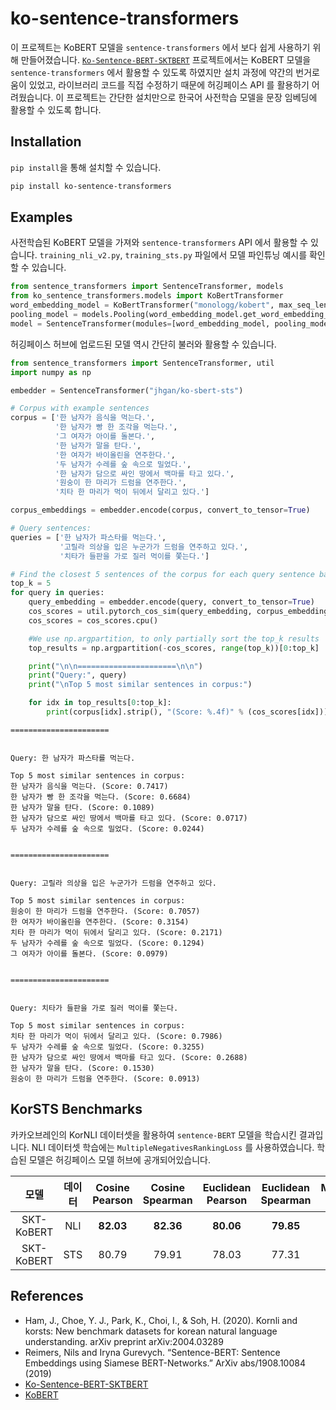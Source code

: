 # ko-sentence-transformers

이 프로젝트는 KoBERT 모델을 `sentence-transformers` 에서 보다 쉽게 사용하기 위해 만들어졌습니다.
[`Ko-Sentence-BERT-SKTBERT`](https://github.com/BM-K/KoSentenceBERT-SKT) 프로젝트에서는 KoBERT 모델을 `sentence-transformers` 에서 활용할 수 있도록 하였지만 
설치 과정에 약간의 번거로움이 있었고, 라이브러리 코드를 직접 수정하기 때문에 허깅페이스 API 를 활용하기 어려웠습니다.
이 프로젝트는 간단한 설치만으로 한국어 사전학습 모델을 문장 임베딩에 활용할 수 있도록 합니다. 

## Installation

`pip install`을 통해 설치할 수 있습니다.

```bash
pip install ko-sentence-transformers
```

## Examples

사전학습된 KoBERT 모델을 가져와 `sentence-transformers`  API 에서 활용할 수 있습니다.
`training_nli_v2.py`, `training_sts.py` 파일에서 모델 파인튜닝 예시를 확인할 수 있습니다.

```python
from sentence_transformers import SentenceTransformer, models
from ko_sentence_transformers.models import KoBertTransformer
word_embedding_model = KoBertTransformer("monologg/kobert", max_seq_length=75)
pooling_model = models.Pooling(word_embedding_model.get_word_embedding_dimension(), pooling_mode='mean')
model = SentenceTransformer(modules=[word_embedding_model, pooling_model])
```

허깅페이스 허브에 업로드된 모델 역시 간단히 불러와 활용할 수 있습니다. 

```python
from sentence_transformers import SentenceTransformer, util
import numpy as np

embedder = SentenceTransformer("jhgan/ko-sbert-sts")

# Corpus with example sentences
corpus = ['한 남자가 음식을 먹는다.',
          '한 남자가 빵 한 조각을 먹는다.',
          '그 여자가 아이를 돌본다.',
          '한 남자가 말을 탄다.',
          '한 여자가 바이올린을 연주한다.',
          '두 남자가 수레를 숲 속으로 밀었다.',
          '한 남자가 담으로 싸인 땅에서 백마를 타고 있다.',
          '원숭이 한 마리가 드럼을 연주한다.',
          '치타 한 마리가 먹이 뒤에서 달리고 있다.']

corpus_embeddings = embedder.encode(corpus, convert_to_tensor=True)

# Query sentences:
queries = ['한 남자가 파스타를 먹는다.',
           '고릴라 의상을 입은 누군가가 드럼을 연주하고 있다.',
           '치타가 들판을 가로 질러 먹이를 쫓는다.']

# Find the closest 5 sentences of the corpus for each query sentence based on cosine similarity
top_k = 5
for query in queries:
    query_embedding = embedder.encode(query, convert_to_tensor=True)
    cos_scores = util.pytorch_cos_sim(query_embedding, corpus_embeddings)[0]
    cos_scores = cos_scores.cpu()

    #We use np.argpartition, to only partially sort the top_k results
    top_results = np.argpartition(-cos_scores, range(top_k))[0:top_k]

    print("\n\n======================\n\n")
    print("Query:", query)
    print("\nTop 5 most similar sentences in corpus:")

    for idx in top_results[0:top_k]:
        print(corpus[idx].strip(), "(Score: %.4f)" % (cos_scores[idx]))
```

```
======================


Query: 한 남자가 파스타를 먹는다.

Top 5 most similar sentences in corpus:
한 남자가 음식을 먹는다. (Score: 0.7417)
한 남자가 빵 한 조각을 먹는다. (Score: 0.6684)
한 남자가 말을 탄다. (Score: 0.1089)
한 남자가 담으로 싸인 땅에서 백마를 타고 있다. (Score: 0.0717)
두 남자가 수레를 숲 속으로 밀었다. (Score: 0.0244)


======================


Query: 고릴라 의상을 입은 누군가가 드럼을 연주하고 있다.

Top 5 most similar sentences in corpus:
원숭이 한 마리가 드럼을 연주한다. (Score: 0.7057)
한 여자가 바이올린을 연주한다. (Score: 0.3154)
치타 한 마리가 먹이 뒤에서 달리고 있다. (Score: 0.2171)
두 남자가 수레를 숲 속으로 밀었다. (Score: 0.1294)
그 여자가 아이를 돌본다. (Score: 0.0979)


======================


Query: 치타가 들판을 가로 질러 먹이를 쫓는다.

Top 5 most similar sentences in corpus:
치타 한 마리가 먹이 뒤에서 달리고 있다. (Score: 0.7986)
두 남자가 수레를 숲 속으로 밀었다. (Score: 0.3255)
한 남자가 담으로 싸인 땅에서 백마를 타고 있다. (Score: 0.2688)
한 남자가 말을 탄다. (Score: 0.1530)
원숭이 한 마리가 드럼을 연주한다. (Score: 0.0913)
```

## KorSTS Benchmarks

카카오브레인의 KorNLI 데이터셋을 활용하여 `sentence-BERT` 모델을 학습시킨 결과입니다.
NLI 데이터셋 학습에는 `MultipleNegativesRankingLoss` 를 사용하였습니다.
학습된 모델은 허깅페이스 모델 허브에 공개되어있습니다.

모델|데이터|Cosine Pearson|Cosine Spearman|Euclidean Pearson|Euclidean Spearman|Manhattan Pearson|Manhattan Spearman|Dot Pearson|Dot Spearman|
|:----:|:------------------------:|:----:|:----:|:----:|:----:|:----:|:----:|:----:|:----:|
SKT-KoBERT|NLl|**82.03**|**82.36**|**80.06**|**79.85**|**80.08**|**79.91**|75.76|74.72
SKT-KoBERT|STS|80.79|79.91|78.03|77.31|78.08|77.35|**75.96**|**75.20**

## References

- Ham, J., Choe, Y. J., Park, K., Choi, I., & Soh, H. (2020). Kornli and korsts: New benchmark datasets for korean natural language understanding. arXiv
preprint arXiv:2004.03289
- Reimers, Nils and Iryna Gurevych. “Sentence-BERT: Sentence Embeddings using Siamese BERT-Networks.” ArXiv abs/1908.10084 (2019)
- [Ko-Sentence-BERT-SKTBERT](https://github.com/BM-K/KoSentenceBERT-SKT)
- [KoBERT](https://github.com/SKTBrain/KoBERT)
